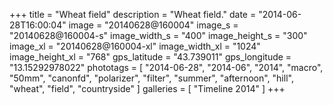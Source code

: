 +++
title = "Wheat field"
description = "Wheat field."
date = "2014-06-28T16:00:04"
image = "20140628@160004"
image_s = "20140628@160004-s"
image_width_s = "400"
image_height_s = "300"
image_xl = "20140628@160004-xl"
image_width_xl = "1024"
image_height_xl = "768"
gps_latitude = "43.739011"
gps_longitude = "13.15292978022"
phototags = [ "2014-06-28", "2014-06", "2014", "macro", "50mm", "canonfd", "polarizer", "filter", "summer", "afternoon", "hill", "wheat", "field", "countryside" ]
galleries = [ "Timeline 2014" ]
+++
